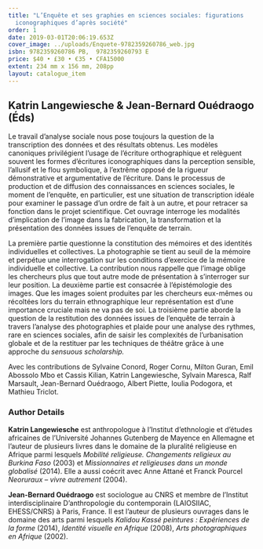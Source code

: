 ```yaml
---
title: "L’Enquête et ses graphies en sciences sociales: figurations
  iconographiques d’après société"
order: 1
date: 2019-03-01T20:06:19.653Z
cover_image: ../uploads/Enquete-9782359260786_web.jpg
isbn: 9782359260786 PB,  9782359260793 E
price: $40 • £30 • €35 • CFA15000
extent: 234 mm x 156 mm, 208pp
layout: catalogue_item
---
```

## Katrin Langewiesche & Jean-Bernard Ouédraogo (Éds)

Le travail d’analyse sociale nous pose toujours la question de la transcription des données et des résultats obtenus. Les modèles canoniques privilégient l’usage de l’écriture orthographique et relèguent souvent les formes d’écritures iconographiques dans la perception sensible, l’allusif et le flou symbolique, à l’extrême opposé de la rigueur démonstrative et argumentative de l’écriture. Dans le processus de production et de diffusion des connaissances en sciences sociales, le moment de l’enquête, en particulier, est une situation de transcription idéale pour examiner le passage d’un ordre de fait à un autre, et pour retracer sa fonction dans le projet scientifique. Cet ouvrage interroge les modalités d’implication de l’image dans la fabrication, la transformation et la présentation des données issues de l’enquête de terrain.

La première partie questionne la constitution des mémoires et des identités individuelles et collectives. La photographie se tient au seuil de la mémoire et perpétue une interrogation sur les conditions d’exercice de la mémoire individuelle et collective. La contribution nous rappelle que l’image oblige les chercheurs plus que tout autre mode de présentation à s’interroger sur leur position. La deuxième partie est consacrée à l’épistémologie des images. Que les images soient produites par les chercheurs eux-mêmes ou récoltées lors du terrain ethnographique leur représentation est d’une importance cruciale mais ne va pas de soi. La troisième partie aborde la question de la restitution des données issues de l’enquête de terrain à travers l’analyse des photographies et plaide pour une analyse des rythmes, rare en sciences sociales, afin de saisir les complexités de l’urbanisation globale et de la restituer par les techniques de théâtre grâce à une approche du _sensuous scholarship._

Avec les contributions de Sylvaine Conord, Roger Cornu, Milton Guran, Emil Abossolo Mbo et Cassis Kilian, Katrin Langewiesche, Sylvain Maresca, Ralf Marsault, Jean-Bernard Ouédraogo, Albert Piette, Ioulia Podogora, et Mathieu Triclot.

### Author Details

**Katrin Langewiesche** est anthropologue à l’Institut d’ethnologie et d’études africaines de l’Université Johannes Gutenberg de Mayence en Allemagne et l’auteur de plusieurs livres dans le domaine de la pluralité religieuse en Afrique parmi lesquels _Mobilité religieuse. Changements religieux au Burkina Faso_ (2003) et _Missionnaires et religieuses dans un monde globalisé_ (2014). Elle a aussi coécrit avec Anne Attané et Franck Pourcel _Neoruraux – vivre autrement_ (2004).

**Jean-Bernard Ouédraogo** est sociologue au CNRS et membre de l’Institut interdisciplinaire D’anthropologie du contemporain (LAIOSIIAC, EHESS/CNRS) à Paris, France. Il est l’auteur de plusieurs ouvrages dans le domaine des arts parmi lesquels _Kalidou Kassé peintures_ _: Expériences de la forme_ (2014), _Identité visuelle en Afrique_ (2008), _Arts photographiques en Afrique_ (2002).
